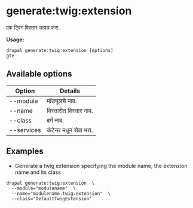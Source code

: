 # generate:twig:extension
एक ट्विंग विस्तार उत्पन्न करा.

**Usage:**
```
drupal generate:twig:extension [options]
gte
```

## Available options
Option | Details
-------|-------------
--module | मॉड्यूलचे नाव.
--name | विस्तारीत विस्तार नाव.
--class | वर्ग नाव.
--services | कंटेनर मधून सेवा भरा.

## Examples
* Generate a twig extension specifying the module name, the extension name and its class
```
drupal generate:twig:extension  \
  --module="modulename"  \
  --name="modulename.twig.extension"  \
  --class="DefaultTwigExtension"
```
